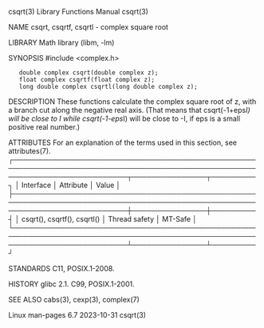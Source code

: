 csqrt(3)							   Library Functions Manual							      csqrt(3)

NAME
       csqrt, csqrtf, csqrtl - complex square root

LIBRARY
       Math library (libm, -lm)

SYNOPSIS
       #include <complex.h>

       double complex csqrt(double complex z);
       float complex csqrtf(float complex z);
       long double complex csqrtl(long double complex z);

DESCRIPTION
       These functions calculate the complex square root of z, with a branch cut along the negative real axis.	(That means that csqrt(-1+eps*I) will be close
       to I while csqrt(-1-eps*I) will be close to -I, if eps is a small positive real number.)

ATTRIBUTES
       For an explanation of the terms used in this section, see attributes(7).
       ┌───────────────────────────────────────────────────────────────────────────────────────────────────────────────────────────┬───────────────┬─────────┐
       │ Interface														   │ Attribute	   │ Value   │
       ├───────────────────────────────────────────────────────────────────────────────────────────────────────────────────────────┼───────────────┼─────────┤
       │ csqrt(), csqrtf(), csqrtl()												   │ Thread safety │ MT-Safe │
       └───────────────────────────────────────────────────────────────────────────────────────────────────────────────────────────┴───────────────┴─────────┘

STANDARDS
       C11, POSIX.1-2008.

HISTORY
       glibc 2.1.  C99, POSIX.1-2001.

SEE ALSO
       cabs(3), cexp(3), complex(7)

Linux man-pages 6.7							  2023-10-31								      csqrt(3)
